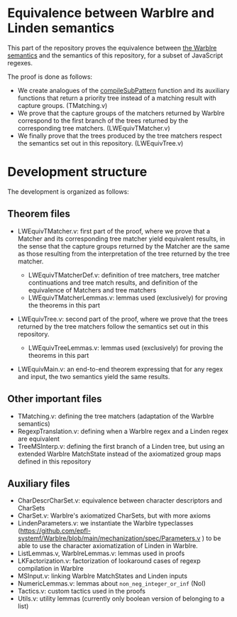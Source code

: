 Equivalence between Warblre and Linden semantics
================================================

This part of the repository proves the equivalence between [the Warblre semantics](https://github.com/epfl-systemf/Warblre) and the semantics of this repository, for a subset of JavaScript regexes.

The proof is done as follows:
- We create analogues of the [compileSubPattern](https://github.com/epfl-systemf/Warblre/blob/c88bceb3dbf4bca1f4c479736822b6ecace518bc/mechanization/spec/Semantics.v#L543) function and its auxiliary functions that return a priority tree instead of a matching result with capture groups. (TMatching.v)
- We prove that the capture groups of the matchers returned by Warblre correspond to the first branch of the trees returned by the corresponding tree matchers. (LWEquivTMatcher.v)
- We finally prove that the trees produced by the tree matchers respect the semantics set out in this repository. (LWEquivTree.v)

# Development structure

The development is organized as follows:

## Theorem files

- LWEquivTMatcher.v: first part of the proof, where we prove that a Matcher and its corresponding tree matcher yield equivalent results, in the sense that the capture groups returned by the Matcher are the same as those resulting from the interpretation of the tree returned by the tree matcher.
  - LWEquivTMatcherDef.v: definition of tree matchers, tree matcher continuations and tree match results, and definition of the equivalence of Matchers and tree matchers
  - LWEquivTMatcherLemmas.v: lemmas used (exclusively) for proving the theorems in this part

- LWEquivTree.v: second part of the proof, where we prove that the trees returned by the tree matchers follow the semantics set out in this repository.
  - LWEquivTreeLemmas.v: lemmas used (exclusively) for proving the theorems in this part
  
- LWEquivMain.v: an end-to-end theorem expressing that for any regex and input, the two semantics yield the same results.

## Other important files

- TMatching.v: defining the tree matchers (adaptation of the Warblre semantics)
- RegexpTranslation.v: defining when a Warblre regex and a Linden regex are equivalent
- TreeMSInterp.v: defining the first branch of a Linden tree, but using an extended Warblre MatchState instead of the axiomatized group maps defined in this repository

## Auxiliary files

- CharDescrCharSet.v: equivalence between character descriptors and CharSets
- CharSet.v: Warblre's axiomatized CharSets, but with more axioms
- LindenParameters.v: we instantiate the Warblre typeclasses (https://github.com/epfl-systemf/Warblre/blob/main/mechanization/spec/Parameters.v ) to be able to use the character axiomatization of Linden in Warblre.
- ListLemmas.v, WarblreLemmas.v: lemmas used in proofs
- LKFactorization.v: factorization of lookaround cases of regexp compilation in Warblre
- MSInput.v: linking Warblre MatchStates and Linden inputs
- NumericLemmas.v: lemmas about `non_neg_integer_or_inf` (NoI)
- Tactics.v: custom tactics used in the proofs
- Utils.v: utility lemmas (currently only boolean version of belonging to a list)

